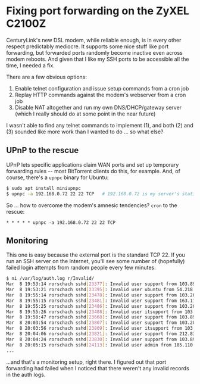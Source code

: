 # Fixing port forwarding on the ZyXEL C2100Z
CenturyLink's new DSL modem, while reliable enough, is in every other respect
predictably mediocre. It supports some nice stuff like port forwarding, but
forwarded ports randomly become inactive even across modem reboots. And given
that I like my SSH ports to be accessible all the time, I needed a fix.

There are a few obvious options:

1. Enable telnet configuration and issue setup commands from a cron job
2. Replay HTTP commands against the modem's webserver from a cron job
3. Disable NAT altogether and run my own DNS/DHCP/gateway server (which I really
   should do at some point in the near future)

I wasn't able to find any telnet commands to implement (1), and both (2) and (3)
sounded like more work than I wanted to do ... so what else?

## UPnP to the rescue
UPnP lets specific applications claim WAN ports and set up temporary forwarding
rules -- most BitTorrent clients do this, for example. And, of course, there's a
`upnpc` binary for Ubuntu:

```sh
$ sudo apt install miniupnpc
$ upnpc -a 192.168.0.72 22 22 TCP   # 192.168.0.72 is my server's static LAN IP
```

So ... how to overcome the modem's amnesic tendencies? `cron` to the rescue:

```crontab
* * * * * upnpc -a 192.168.0.72 22 22 TCP
```

## Monitoring
This one is easy because the external port is the standard TCP 22. If you run an
SSH server on the Internet, you'll see some number of (hopefully) failed login
attempts from random people every few minutes:

```sh
$ ni /var/log/auth.log r/Invalid/
Mar  8 19:53:14 rorschach sshd[23377]: Invalid user support from 103.89.90.32
Mar  8 19:53:21 rorschach sshd[23395]: Invalid user ubuntu from 54.218.95.167
Mar  8 19:55:14 rorschach sshd[23478]: Invalid user support from 103.207.39.16
Mar  8 19:55:15 rorschach sshd[23481]: Invalid user support from 163.172.192.9
Mar  8 19:55:25 rorschach sshd[23486]: Invalid user support from 103.207.36.36
Mar  8 19:55:26 rorschach sshd[23488]: Invalid user itsupport from 103.207.36.36
Mar  8 19:58:47 rorschach sshd[23668]: Invalid user support from 103.89.90.32
Mar  8 20:03:54 rorschach sshd[23807]: Invalid user support from 103.207.36.36
Mar  8 20:03:56 rorschach sshd[23809]: Invalid user itsupport from 103.207.36.36
Mar  8 20:04:06 rorschach sshd[23821]: Invalid user support from 212.83.179.97
Mar  8 20:04:24 rorschach sshd[23830]: Invalid user support from 103.89.90.32
Mar  8 20:05:15 rorschach sshd[24113]: Invalid user admin from 185.110.132.49
...
```

...and that's a monitoring setup, right there. I figured out that port
forwarding had failed when I noticed that there weren't any invalid records in
the auth logs.
